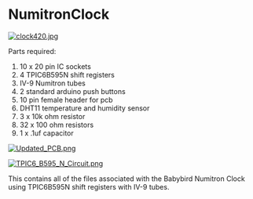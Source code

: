 # NumitronClock

[![clock420.jpg](https://s1.postimg.org/3qeyrjngnz/clock420.jpg)](https://postimg.org/image/5zxzb1874r/)

Parts required:
1. 10 x 20 pin IC sockets
2. 4 TPIC6B595N shift registers
3. IV-9 Numitron tubes
4. 2 standard arduino push buttons
5. 10 pin female header for pcb
6. DHT11 temperature and humidity sensor
7. 3 x 10k ohm resistor
8. 32 x 100 ohm resistors
9. 1 x .1uf capacitor

[![Updated_PCB.png](https://s1.postimg.org/1hziceinu7/Updated_PCB.png)](https://postimg.org/image/1w5y39qyp7/)

[![TPIC6_B595_N_Circuit.png](https://s1.postimg.org/5qrh0dywrj/TPIC6_B595_N_Circuit.png)](https://postimg.org/image/2e8r60icez/)

This contains all of the files associated with the Babybird Numitron Clock using TPIC6B595N shift registers with IV-9 tubes.
